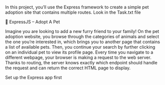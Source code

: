 In this project, you’ll use the Express framework to create a simple pet adoption site that contains multiple routes. Look in the Task.txt file 

🔨 ExpressJS – Adopt A Pet

Imagine you are looking to add a new furry friend to your family! On the pet adoption website, you browse through the categories of animals and select the one you’re interested in, which brings you to another page that contains a list of available pets. Then, you continue your search by further clicking on an individual pet to view its profile page.
Every time you navigate to a different webpage, your browser is making a request to the web server. Thanks to routing, the server knows exactly which endpoint should handle the request and can return the correct HTML page to display.

Set up the Express app first

